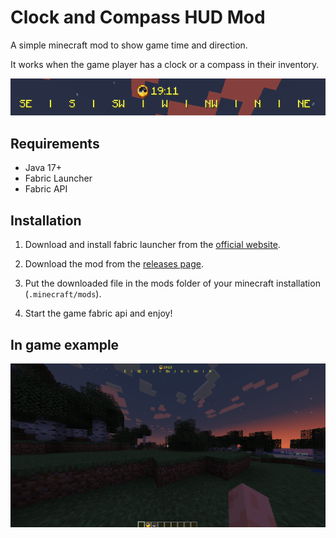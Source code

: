 # Clock and Compass HUD Mod

A simple minecraft mod to show game time and direction.

It works when the game player has a clock or a compass in their inventory.

![simple-image](./readme/images/clock-and-compass-hud.png)


## Requirements
- Java 17+
- Fabric Launcher
- Fabric API

## Installation

1. Download and install fabric launcher from the [official website](https://fabricmc.net/).

2. Download the mod from the [releases page](https://github.com/vmarinho22/minecraft-clock-ui/releases).

3. Put the downloaded file in the mods folder of your minecraft installation (`.minecraft/mods`).

4. Start the game fabric api and enjoy!


## In game example

![full-game-xp](./readme/images/in-game-example.png)